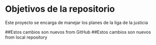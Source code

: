 # Objetivos de la repositorio

Este proyecto se encarga de manejar los planes de la liga de la justicia

##Estos cambios son nuevos from GitHub
##Estos cambios son nuevos from local repository
